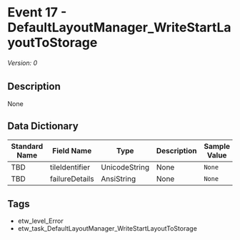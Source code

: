 # Event 17 - DefaultLayoutManager_WriteStartLayoutToStorage
###### Version: 0

## Description
None

## Data Dictionary
|Standard Name|Field Name|Type|Description|Sample Value|
|---|---|---|---|---|
|TBD|tileIdentifier|UnicodeString|None|`None`|
|TBD|failureDetails|AnsiString|None|`None`|

## Tags
* etw_level_Error
* etw_task_DefaultLayoutManager_WriteStartLayoutToStorage